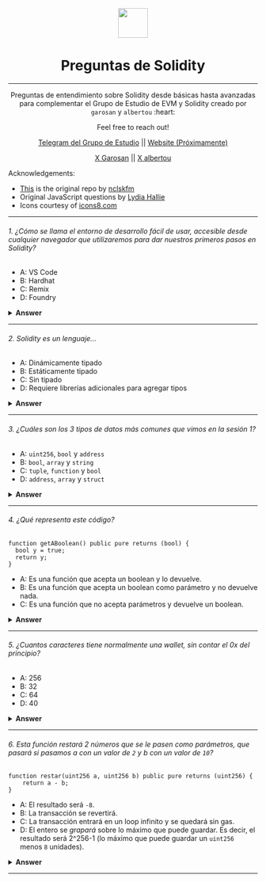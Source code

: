 <div align="center">
  <img height="60" src="https://img.icons8.com/?size=100&id=HOqGCOyHDbd4&format=png&color=000000">
  <h1>Preguntas de Solidity</h1>
</div>

---

<p align="center">
Preguntas de entendimiento sobre Solidity desde básicas hasta avanzadas para complementar el Grupo de Estudio de EVM y Solidity creado por <code>garosan</code> y <code>albertou</code> :heart:</p>

<p align="center">Feel free to reach out!</p>

<p align="center">
  <a href="https://t.me/+_fPZloVp8b8yOGIx">Telegram del Grupo de Estudio</a> || <a href="#">Website (Próximamente)</a>
</p>
<p align="center">
  <a href="https://x.com/garosan1">X Garosan</a> || <a href="https://x.com/albertou_eth">X albertou</a>
</p>

Acknowledgements:

- [This](https://github.com/nclskfm/javascript-quiz) is the original repo by [nclskfm](https://github.com/nclskfm)
- Original JavaScript questions by [Lydia Hallie](https://www.twitter.com/lydiahallie)
- Icons courtesy of [icons8.com](https://icons8.com/)

---

###### 1. ¿Cómo se llama el entorno de desarrollo fácil de usar, accesible desde cualquier navegador que utilizaremos para dar nuestros primeros pasos en Solidity?

- A: VS Code
- B: Hardhat
- C: Remix
- D: Foundry

<details><summary><b>Answer</b></summary>
<p>

#### Answer: C

Remix será el entorno de desarrollo que utilizaremos. Recuerda asegurarte siempre que tu navegador esté en esta dirección: `remix.ethereum.org`

</p>
</details>

---

###### 2. Solidity es un lenguaje...

- A: Dinámicamente tipado
- B: Estáticamente tipado
- C: Sin tipado
- D: Requiere librerías adicionales para agregar tipos

<details><summary><b>Answer</b></summary>
<p>

#### Answer: B

Solidity es un lenguaje de programación estáticamente tipado, lo que significa que los tipos de datos de las variables deben declararse explícitamente y se verifican en tiempo de compilación. Gracias a esto, Solidity puede detectar errores de tipo en tiempo de compilación, lo que ayuda a mejorar la seguridad y la eficiencia de los contratos inteligentes.

</p>
</details>

---

###### 3. ¿Cuáles son los 3 tipos de datos más comunes que vimos en la sesión 1?

- A: `uint256`, `bool` y `address`
- B: `bool`, `array` y `string`
- C: `tuple`, `function` y `bool`
- D: `address`, `array` y `struct`

<details><summary><b>Answer</b></summary>
<p>

#### Answer: A

Los tres tipos más comunes que ya vimos en Solidity son:

- El bool que puede ser true o false.
- El uint256 que representa un número entero positivo.
- El address que representa la dirección de una wallet o un smart contract.

</p>
</details>

---

###### 4. ¿Qué representa este código?

```solidity
function getABoolean() public pure returns (bool) {
  bool y = true;
  return y;
}
```

- A: Es una función que acepta un boolean y lo devuelve.
- B: Es una función que acepta un boolean como parámetro y no devuelve nada.
- C: Es una función que no acepta parámetros y devuelve un boolean.

<details><summary><b>Answer</b></summary>
<p>

#### Answer: C

Podemos por los paréntesis vacíos al lado del nombre de la función que ésta no acepta ningún parámetro.
Luego, al lado de la palabra clave returns entre paréntesis, encontramos el tipo de dato que devuelve esta función (bool).

</p>
</details>

---

###### 5. ¿Cuantos caracteres tiene normalmente una wallet, sin contar el 0x del principio?

- A: 256
- B: 32
- C: 64
- D: 40

<details><summary><b>Answer</b></summary>
<p>

#### Answer: D

40 es la respuesta correcta! Si te sientes con ganas de contar y verificar, esta es una wallet de Vitalik Buterin: `0xd8da6bf26964af9d7eed9e03e53415d37aa96045`. Puedes checar el balance y las últimas transacciones de Vitalik [aquí](https://etherscan.io/address/0xd8da6bf26964af9d7eed9e03e53415d37aa96045) si te sientes con más curiosidad.

</p>
</details>

---

###### 6. Esta función restará 2 números que se le pasen como parámetros, que pasará si pasamos a con un valor de `2` y b con un valor de `10`?

```solidity
function restar(uint256 a, uint256 b) public pure returns (uint256) {
    return a - b;
}
```

- A: El resultado será `-8`.
- B: La transacción se revertirá.
- C: La transacción entrará en un loop infinito y se quedará sin gas.
- D: El entero se _grapará_ sobre lo máximo que puede guardar. Es decir, el resultado será 2^256-1 (lo máximo que puede guardar un `uint256` menos `8` unidades).

<details><summary><b>Answer</b></summary>
<p>

#### Answer: B

En este caso y pasando esos parámetros a esta función, ésta simplemente se revertirá. Inténtalo en Remix!

</p>
</details>

---
